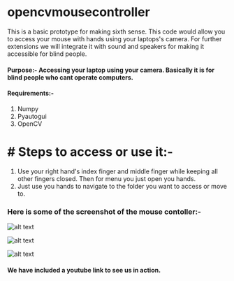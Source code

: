 # opencvmousecontroller

This is a basic prototype for making sixth sense. This code would allow you to access your mouse with hands using your laptops's camera. For further extensions we will integrate it with sound and speakers for making it accessible for blind people.
 
 #### Purpose:- Accessing your laptop using your camera. Basically it is for blind people who cant operate computers.
 
 #### Requirements:-
 1. Numpy
 2. Pyautogui
 3. OpenCV
 
 #  # Steps to access or use it:-
 
 1. Use your right hand's index finger and middle finger while keeping all other fingers closed. Then for menu you just open you hands.
 2. Just use you hands to navigate to the folder you want to access or move to.
 
 ### Here is some of the screenshot of the mouse contoller:-
 
 ![alt text](https://github.com/infochirag/opencvmousecontroller/blob/master/src/Screenshot%20from%202018-12-01%2018-46-51.png "First image")
 
 ![alt text](https://github.com/infochirag/opencvmousecontroller/blob/master/src/Screenshot%20from%202018-12-01%2018-47-01.png "Second image")
 
 ![alt text](https://github.com/infochirag/opencvmousecontroller/blob/master/src/Screenshot%20from%202018-12-01%2018-47-12.png "Third image")
 
 #### We have included a youtube link to see us in action.
 
